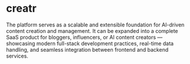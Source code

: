 # creatr
The platform serves as a scalable and extensible foundation for AI-driven content creation and management. It can be expanded into a complete SaaS product for bloggers, influencers, or AI content creators — showcasing modern full-stack development practices, real-time data handling, and seamless integration between frontend and backend services.
